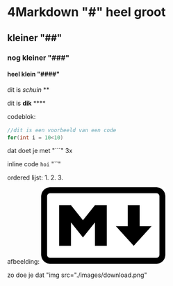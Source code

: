 # 4Markdown "#" heel groot
## kleiner "##" 
### nog kleiner "###"
#### heel klein "####"

dit is *schuin* **

dit is **dik** ****

codeblok:
```cs
//dit is een voorbeeld van een code
for(int i = 10<10)
```
dat doet je met "```" 3x 

inline code `hoi` "``"

ordered lijst:
1.
2.
3.

afbeelding:
<img src="./images/download.png">

zo doe je dat
"img src="./images/download.png"